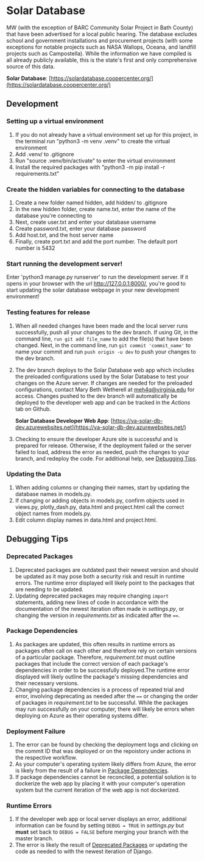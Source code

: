 # Solar Database

MW (with the exception of BARC Community Solar Project in Bath County) that have been advertised for a local public hearing. The database excludes school and government installations and procurement projects (with some exceptions for notable projects such as NASA Wallops, Oceana, and landfill projects such as Campostella). While the information we have compiled is all already publicly available, this is the state's first and only comprehensive source of this data.

__Solar Database__: [https://solardatabase.coopercenter.org/](https://solardatabase.coopercenter.org/)

## Development

### Setting up a virtual environment

1. If you do not already have a virtual environment set up for this project, in the terminal run "python3 -m venv .venv" to create the virtual environment
2. Add .venv/ to .gitignore
3. Run "source .venv/bin/activate" to enter the virtual environment
4. Install the required packages with "python3 -m pip install -r requirements.txt"

### Create the hidden variables for connecting to the database

1. Create a new folder named hidden, add hidden/ to .gitignore
2. In the new hidden folder, create name.txt, enter the name of the database you're connecting to
3. Next, create user.txt and enter your database username
4. Create password.txt, enter your database password
5. Add host.txt, and the host server name
6. Finally, create port.txt and add the port number. The default port number is 5432

### Start running the development server!

Enter 'python3 manage.py runserver' to run the development server. If it opens in your browser with the url http://127.0.0.1:8000/, you're good to start updating the solar database webpage in your new development environment!

### Testing features for release
1. When all needed changes have been made and the local server runs successfully, push all your changes to the dev branch. If using Git, in the command line, `run git add file_name` to add the file(s) that have been changed. Next, in the command line, run `git commit 'commit_name'` to name your commit and run `push origin -u dev` to push your changes to the dev branch.

2. The dev branch deploys to the Solar Database web app which includes the preloaded configurations used by the Solar Database to test your changes on the Azure server. If changes are needed for the preloaded configurations, contact Mary Beth Wetherell at [meh4q@virginia.edu](meh4q@virginia.edu) for access. Changes pushed to the dev branch will automatically be deployed to the developer web app and can be tracked in the _Actions_ tab on Github.

      __Solar Database Developer Web App__: [https://va-solar-db-dev.azurewebsites.net](https://va-solar-db-dev.azurewebsites.net/)

3. Checking to ensure the developer Azure site is successful and is prepared for release. Otherwise, if the deployment failed or the server failed to load, address the error as needed, push the changes to your branch, and redeploy the code. For additional help, see [Debugging Tips](#debugging-tips).

### Updating the Data
1. When adding columns or changing their names, start by updating the database names in models.py.
2. If changing or adding objects in models.py, confirm objects used in views.py, plotly_dash.py, data.html and project.html call the correct object names from models.py.
3. Edit column display names in data.html and project.html.

## Debugging Tips

### Deprecated Packages
1. Deprecated packages are outdated past their newest version and should be updated as it may pose both a security risk and result in runtime errors. The runtime error displayed will likely point to the packages that are needing to be updated. 
2. Updating deprecated packages may require changing `import` statements, adding new lines of code in accordance with the documentation of the newest iteration often made in _settings.py_, or changing the version in _requirements.txt_ as indicated after the `==`.

### Package Dependencies
1. As packages are updated, this often results in runtime errors as packages often call on each other and therefore rely on certain versions of a particular package. Therefore, _requirement.txt_ must outline packages that include the correct version of each package's dependencies in order to be successfully deployed.The runtime error displayed will likely outline the package's missing dependencies and their necessary versions.
2. Changing package dependencies is a process of repeated trial and error, involving deprecating as needed after the `==` or changing the order of packages in  _requirement.txt_ to be successful. While the packages may run successfully on your computer, there will likely be errors when deploying on Azure as their operating systems differ. 

### Deployment Failure
1. The error can be found by checking the deployment logs and clicking on the commit ID that was deployed or on the repoistory under actions in the respective workflow.
2. As your computer's operating system likely differs from Azure, the error is likely from the result of a failure in [Package Dependencies](#package-dependencies). 
3. If package dependencies cannot be reconciled, a potential solution is to dockerize the web app by placing it with your computer's operation system but the current iteration of the web app is not dockerized. 

 ### Runtime Errors
 1. If the developer web app or local server displays an error, additional information can be found by setting `DEBUG = TRUE` in _settings.py_ but __must__ set back to `DEBUG = FALSE` before merging your branch with the master branch.
 2. The error is likely the result of [Deprecated Packages](#deprecataed-packages) or updating the code as needed to with the newest iteration of Django.
